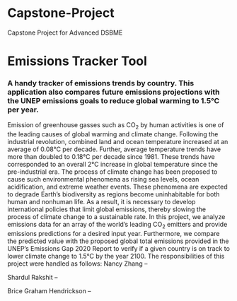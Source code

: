 # Capstone-Project
Capstone Project for Advanced DSBME

# Emissions Tracker Tool
### A handy tracker of emissions trends by country. This application also compares future emissions projections with the UNEP emissions goals to reduce global warming to 1.5&deg;C per year. 
Emission of greenhouse gasses such as CO<sub>2</sub> by human activities is one of the leading causes of global warming and climate change. Following the industrial revolution, combined land and ocean temperature increased at an average of 0.08&deg;C per decade. Further, average temperature trends have more than doubled to 0.18&deg;C per decade since 1981. These trends have corresponded to an overall 2&deg;C increase in global temperature since the pre-industrial era.
The process of climate change has been proposed to cause such environmental phenomena as rising sea levels, ocean acidification, and extreme weather events. These phenomena are expected to degrade Earth’s biodiversity as regions become uninhabitable for both human and nonhuman life. As a result, it is necessary to develop international policies that limit global emissions, thereby slowing the process of climate change to a sustainable rate. 
In this project, we analyze emissions data for an array of the world’s leading CO<sub>2</sub> emitters and provide emissions predictions for a desired input year. Furthermore, we compare the predicted value with the proposed global total emissions provided in the UNEP’s Emissions Gap 2020 Report to verify if a given country is on track to lower climate change to 1.5&deg;C by the year 2100. 
The responsibilities of this project were handled as follows:
Nancy Zhang –

Shardul Rakshit – 

Brice Graham Hendrickson – 
